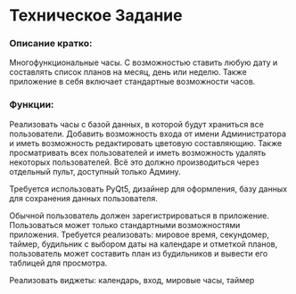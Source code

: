 # Техническое Задание
### Описание кратко:
Многофункциональные часы. С возможностью ставить любую дату и составлять список планов на месяц, день или неделю. Также приложение в себя включает стандартные возможности часов.
### Функции:
 Реализовать часы с базой данных, в которой будут храниться все пользователи.
 Добавить возможность входа от имени Администратора и иметь возможность редактировать цветовую составляющию. Также просматривать всех пользователей и иметь возможность удалять некоторых пользователей. Всё это должно производиться через отдельный пульт, доступный только Админу.
 
 Требуется использовать PyQt5, дизайнер для оформления, базу данных для сохранения данных пользователя.
 
 Обычной пользователь должен зарегистрироваться в приложение. Пользоваться может только стандартными возможностями приложения. 
 Требуется реализовать: мировое время, секундомер, таймер, будильник с выбором даты на календаре и отметкой планов, пользователь может составить план из будильников и вывести его таблицей для просмотра.
 
 Реализовать виджеты: календарь, вход, мировые часы, таймер
 
